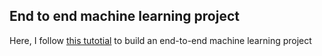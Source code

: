 ## End to end machine learning project

Here, I follow [this tutotial](https://www.youtube.com/watch?v=Rv6UFGNmNZg) to build an end-to-end machine learning project
